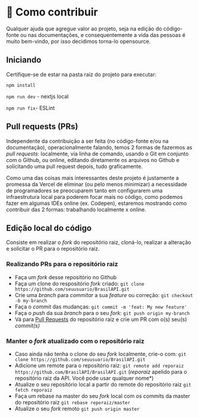 # :link: Como contribuir

Qualquer ajuda que agregue valor ao projeto, seja na edição do código-fonte ou nas documentações, e consequentemente a vida das pessoas é muito bem-vindo, por isso decidimos torna-lo opensource.

## Iniciando

Certifique-se de estar na pasta raiz do projeto para executar:

```npm install```

```npm run dev``` - nextjs local

```npm run fix```- ESLint

## Pull requests (PRs)

Independente da contribuição a ser feita (no código-fonte e/ou na documentação), operacionalmente falando, temos 2 formas de fazermos as *pull requests*: localmente, via linha de comando, usando o Git em conjunto com o Github, ou online, editando diretamente os arquivos no Github e solicitando uma pull request depois, tudo graficamente.

Como uma das coisas mais interessantes deste projeto é justamente a promessa da Vercel de eliminar (ou pelo menos minimizar) a necessidade de programadores se preocuparem tanto em configurarem uma infraestrutura local para poderem focar mais no código, como podemos fazer em algumas IDEs online (ex. Codepen), estaremos mostrando como contribuir das 2 formas: trabalhando localmente x online.

## Edição local do código

Consiste em realizar o *fork* do repositório raiz, cloná-lo, realizar a alteração e solicitar o PR para o repositório raiz.

### Realizando PRs para o repositório raiz

- Faça um *fork* desse repositório no Github
- Faça um clone do respositório *fork* criado: `git clone https://github.com/seuusuario/BrasilAPI.git`
- Crie uma *branch* para *commitar* a sua *feature* ou correção: `git checkout -b my-branch`
- Faça o *commit* das mudanças: `git commit -m 'feat: My new feature'`
- Faça o *push* da sua *branch* para o seu *fork*: `git push origin my-branch`
- Vá para [Pull Requests](https://github.com/BrasilAPI/BrasilAPI/pulls) do repositório raiz e crie um PR com o(s) seu(s) *commit(s)*

### Manter o *fork* atualizado com o repositório raiz

- Caso ainda não tenha o clone do seu *fork* localmente, crie-o com:
`git clone https://github.com/seuusuario/BrasilAPI.git`
- Adicione um remote para o repositório raiz:
`git remote add reporaiz https://github.com/BrasilAPI/BrasilAPI.git` (*reporaiz* apelido para o repositório raiz da API. Você pode usar qualquer nome*)
- Atualize o seu repositório local a partir do remote do repositório raiz
`git fetch reporaiz`
- Faça um rebase na master do seu *fork* local com os commits da master do repositório raiz
`git rebase reporaiz/master`
- Atualize o seu *fork* remoto
`git push origin master`
